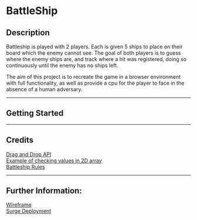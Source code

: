 # BattleShip
## Description
Battleship is played with 2 players. Each is given 5 ships to place on their board which the enemy cannot see. The goal of both players is to guess where the enemy ships are, and track where a hit was registered, doing so continuously until the enemy has no ships left.

The aim of this project is to recreate the game in a browser environment with full functionality, as well as provide a cpu for the player to face in the absence of a human adversary.
***
## Getting Started
*** 
## Credits
[Drag and Drop API](https://developer.mozilla.org/en-US/docs/Web/API/HTML_Drag_and_Drop_API#interfaces)<br>
[Example of checking values in 2D array](https://stackoverflow.com/questions/48538162/how-to-check-if-a-two-dimensional-array-includes-a-string)
<br> 
[Battleship Rules](https://www.cs.nmsu.edu/~bdu/TA/487/brules.htm)
<br>
*** 
## Further Information:

[Wireframe](https://excalidraw.com/#json=1C3dmuPQg5-UAGSRn8kem,8qV1wIsqgrEfhBNDC--tdg) <br>
[Surge Deployment](https://caleb_hayden_battleship.surge.sh)


